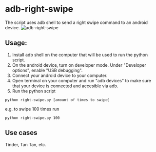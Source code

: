 # adb-right-swipe
The script uses adb shell to send a right swipe command to an android device. 
![adb-right-swipe](https://media.giphy.com/media/1YhafTPh3KOnmjDfni/giphy.gif)
## Usage:
1. Install adb shell on the computer that will be used to run the python script.
2. On the android device, turn on developer mode. Under "Developer options", enable "USB debugging".
3. Connect your android device to your computer.
4. Open terminal on your computer and run "adb devices" to make sure that your device is connected and accesible via adb.
5. Run the python script
```
python right-swipe.py [amount of times to swipe]
```
e.g. to swipe 100 times run
```
python right-swipe.py 100
```
## Use cases
Tinder, Tan Tan, etc.
